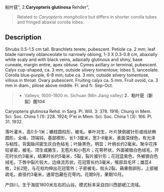 粘叶莸",
2.**Caryopteris glutinosa** Rehder",

> Related to *Caryopteris mongholica* but differs in shorter corolla tubes and fringed abaxial corolla lobes.

## Description
Shrubs 0.5-1.5 cm tall. Branchlets terete, pubescent. Petiole ca. 2 mm; leaf blade narrowly oblanceolate to narrowly oblong, 1-3 X  0.3-0.8 cm, abaxially white scaly and with black veins, adaxially glutinous and shiny, base cuneate, margin entire, apex obtuse. Cymes axillary or terminal, pubescent. Calyx cup-shaped, ca. 3 mm, outside silvery tomentose; lobes 5, lanceolate. Corolla blue-purple, 6-8 mm; tube ca. 3 mm, outside silvery tomentose, villous in throat. Ovary pubescent. Fruiting calyx ca. 5 mm. Fruit ovoid, ca. 3 mm in diam., pilose above middle. Fl. and fr. Sep-Oct.

> * Valleys; 1600-1800 m. Sichuan (Min Jiang valley)
**2．粘叶莸（新拟）图104**

Caryopteris glutinosa Rehd. in Sarg. Pl. Will. 3: 378. 1916; Chung in Mem. Sci. Soc. China 1 (1): 228. 1924; P'ei in Mem. Sci. Soc. China 1 (3): 166. Pl. 31. 1932.

落叶灌木，高0.5-1米；嫩枝圆柱形，被毛。单叶对生，叶片狭倒披针形或线状椭圆形，全缘，顶端钝，基部楔形，长1-3厘米，宽3-8毫米，表面深绿色，有光泽与粘性，背面脉间密生灰白色毡毛；叶脉黑色，明显；叶柄长约2毫米。聚伞花序较紧密，被毛，顶生或腋生，无苞片和小苞片；花萼杯状，外面被银白色绒毛，开花时长约3毫米，结果时长约5毫米，5裂，裂片披针形；花冠蓝紫色，外被银白色绒毛，下唇中裂片较大，边缘流苏状，花冠管长约3毫米，喉部具毛环；雄蕊4枚，2长2短，与花柱均伸出花冠管外；子房被毛，柱头2裂。蒴果倒卵形，上部被疏毛，直径约3毫米，通常包藏在花萼内。花期9月，果期10月。

产四川。生于海拔1800米左右的山谷。模式标本采自四川西部岷江流域。
